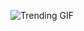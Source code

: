 
<!-- GIF_SECTION -->
![Trending GIF](https://media1.giphy.com/media/v1.Y2lkPThiYjIxNzcyanp1N2ljYmxueGdqNXd2bmpmbmN3MmJtd2c2Z3JjYjhyb293bDBjOCZlcD12MV9naWZzX3NlYXJjaCZjdD1n/26tn33aiTi1jkl6H6/giphy.gif)
<!-- END_GIF_SECTION -->
